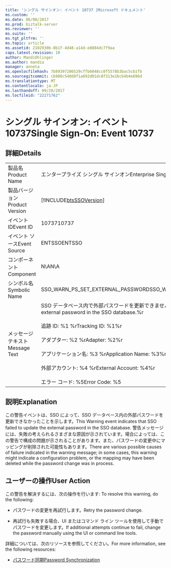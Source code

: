 ```yaml
---
title: 'シングル サインオン: イベント 10737 |Microsoft ドキュメント'
ms.custom: ''
ms.date: 06/08/2017
ms.prod: biztalk-server
ms.reviewer: ''
ms.suite: ''
ms.tgt_pltfrm: ''
ms.topic: article
ms.assetid: 2102930b-8b1f-4d48-a14d-e8884dc7f9aa
caps.latest.revision: 10
author: MandiOhlinger
ms.author: mandia
manager: anneta
ms.openlocfilehash: 7b89397206529cffb6048cc0f5578b3bac5cb1fb
ms.sourcegitcommit: cb908c540d8f1a692d01dc8f313e16cb4b4e696d
ms.translationtype: MT
ms.contentlocale: ja-JP
ms.lasthandoff: 09/20/2017
ms.locfileid: "22271762"
---
```

# <a name="single-sign-on-event-10737"></a><span data-ttu-id="1ae03-102">シングル サインオン: イベント 10737</span><span class="sxs-lookup"><span data-stu-id="1ae03-102">Single Sign-On: Event 10737</span></span>
## <a name="details"></a><span data-ttu-id="1ae03-103">詳細</span><span class="sxs-lookup"><span data-stu-id="1ae03-103">Details</span></span>  
  
|||  
|-|-|  
|<span data-ttu-id="1ae03-104">製品名</span><span class="sxs-lookup"><span data-stu-id="1ae03-104">Product Name</span></span>|<span data-ttu-id="1ae03-105">エンタープライズ シングル サインオン</span><span class="sxs-lookup"><span data-stu-id="1ae03-105">Enterprise Single Sign-On</span></span>|  
|<span data-ttu-id="1ae03-106">製品バージョン</span><span class="sxs-lookup"><span data-stu-id="1ae03-106">Product Version</span></span>|[!INCLUDE[btsSSOVersion](../includes/btsssoversion-md.md)]|  
|<span data-ttu-id="1ae03-107">イベント ID</span><span class="sxs-lookup"><span data-stu-id="1ae03-107">Event ID</span></span>|<span data-ttu-id="1ae03-108">10737</span><span class="sxs-lookup"><span data-stu-id="1ae03-108">10737</span></span>|  
|<span data-ttu-id="1ae03-109">イベント ソース</span><span class="sxs-lookup"><span data-stu-id="1ae03-109">Event Source</span></span>|<span data-ttu-id="1ae03-110">ENTSSO</span><span class="sxs-lookup"><span data-stu-id="1ae03-110">ENTSSO</span></span>|  
|<span data-ttu-id="1ae03-111">コンポーネント</span><span class="sxs-lookup"><span data-stu-id="1ae03-111">Component</span></span>|<span data-ttu-id="1ae03-112">N\A</span><span class="sxs-lookup"><span data-stu-id="1ae03-112">N\A</span></span>|  
|<span data-ttu-id="1ae03-113">シンボル名</span><span class="sxs-lookup"><span data-stu-id="1ae03-113">Symbolic Name</span></span>|<span data-ttu-id="1ae03-114">SSO_WARN_PS_SET_EXTERNAL_PASSWORD</span><span class="sxs-lookup"><span data-stu-id="1ae03-114">SSO_WARN_PS_SET_EXTERNAL_PASSWORD</span></span>|  
|<span data-ttu-id="1ae03-115">メッセージ テキスト</span><span class="sxs-lookup"><span data-stu-id="1ae03-115">Message Text</span></span>|<span data-ttu-id="1ae03-116">SSO データベース内で外部パスワードを更新できませんでした。%r</span><span class="sxs-lookup"><span data-stu-id="1ae03-116">Failed to update the external password in the SSO database.%r</span></span><br /><br /> <span data-ttu-id="1ae03-117">追跡 ID: %1 %r</span><span class="sxs-lookup"><span data-stu-id="1ae03-117">Tracking ID: %1%r</span></span><br /><br /> <span data-ttu-id="1ae03-118">アダプター: %2 %r</span><span class="sxs-lookup"><span data-stu-id="1ae03-118">Adapter: %2%r</span></span><br /><br /> <span data-ttu-id="1ae03-119">アプリケーション名: %3 %r</span><span class="sxs-lookup"><span data-stu-id="1ae03-119">Application Name: %3%r</span></span><br /><br /> <span data-ttu-id="1ae03-120">外部アカウント: %4 %r</span><span class="sxs-lookup"><span data-stu-id="1ae03-120">External Account: %4%r</span></span><br /><br /> <span data-ttu-id="1ae03-121">エラー コード: %5</span><span class="sxs-lookup"><span data-stu-id="1ae03-121">Error Code: %5</span></span>|  
  
## <a name="explanation"></a><span data-ttu-id="1ae03-122">説明</span><span class="sxs-lookup"><span data-stu-id="1ae03-122">Explanation</span></span>  
 <span data-ttu-id="1ae03-123">この警告イベントは、SSO によって、SSO データベース内の外部パスワードを更新できなかったことを示します。</span><span class="sxs-lookup"><span data-stu-id="1ae03-123">This Warning event indicates that SSO failed to update the external password in the SSO database.</span></span> <span data-ttu-id="1ae03-124">警告メッセージには、失敗の考えられるさまざまな原因が示されています。場合によっては、この警告で構成の問題が示されることがあります。また、パスワードの変更中にマッピングが削除された可能性もあります。</span><span class="sxs-lookup"><span data-stu-id="1ae03-124">There are various possible causes of failure indicated in the warning message; in some cases, this warning might indicate a configuration problem, or the mapping may have been deleted while the password change was in process.</span></span>  
  
## <a name="user-action"></a><span data-ttu-id="1ae03-125">ユーザーの操作</span><span class="sxs-lookup"><span data-stu-id="1ae03-125">User Action</span></span>  
 <span data-ttu-id="1ae03-126">この警告を解決するには、次の操作を行います: </span><span class="sxs-lookup"><span data-stu-id="1ae03-126">To resolve this warning, do the following:</span></span>  
  
-   <span data-ttu-id="1ae03-127">パスワードの変更を再試行します。</span><span class="sxs-lookup"><span data-stu-id="1ae03-127">Retry the password change.</span></span>  
  
-   <span data-ttu-id="1ae03-128">再試行も失敗する場合、UI またはコマンド ライン ツールを使用して手動でパスワードを変更します。</span><span class="sxs-lookup"><span data-stu-id="1ae03-128">If additional attempts continue to fail, change the password manually using the UI or command line tools.</span></span>  
  
 <span data-ttu-id="1ae03-129">詳細については、次のリソースを参照してください。</span><span class="sxs-lookup"><span data-stu-id="1ae03-129">For more information, see the following resources:</span></span>  
  
-   [<span data-ttu-id="1ae03-130">パスワード同期</span><span class="sxs-lookup"><span data-stu-id="1ae03-130">Password Synchronization</span></span>](../core/password-synchronization2.md)